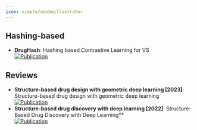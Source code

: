 ```yaml
---
icon: simple/adobeillustrator
---
```



## **Hashing-based**
- **DrugHash**: Hashing based Contrastive Learning for VS  
	[![Publication](https://img.shields.io/badge/Publication-Citations:0-blue?style=for-the-badge&logo=bookstack)](https://doi.org/10.1016/j.patrec.2024.06.003) 

## **Reviews**
- **Structure-based drug design with geometric deep learning [2023]**: Structure-based drug design with geometric deep learning  
	[![Publication](https://img.shields.io/badge/Publication-Citations:74-blue?style=for-the-badge&logo=bookstack)](https://doi.org/10.1016/j.sbi.2023.102548) 
- **Structure-based drug discovery with deep learning [2022]**: Structure‐Based Drug Discovery with Deep Learning**  
	[![Publication](https://img.shields.io/badge/Publication-Citations:27-blue?style=for-the-badge&logo=bookstack)](https://doi.org/10.1002/cbic.202200776) 
